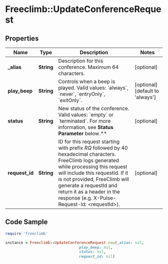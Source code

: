 # Freeclimb::UpdateConferenceRequest

## Properties

Name | Type | Description | Notes
------------ | ------------- | ------------- | -------------
**_alias** | **String** | Description for this conference. Maximum 64 characters. | [optional] 
**play_beep** | **String** | Controls when a beep is played. Valid values: &#x60;always&#x60;, &#x60;never&#x60;, &#x60;entryOnly&#x60;, &#x60;exitOnly&#x60;. | [optional] [default to &#39;always&#39;]
**status** | **String** | New status of the conference. Valid values: &#x60;empty&#x60; or &#x60;terminated&#x60;. For more information, see **Status Parameter** below.** | [optional] 
**request_id** | **String** | ID for this request starting with prefix *RQ* followed by 40 hexadecimal characters. FreeClimb logs generated while processing this request will include this requestId. If it is not provided, FreeClimb will generate a requestId and return it as a header in the response (e.g. X-Pulse-Request-Id: &lt;requestId&gt;). | [optional] 

## Code Sample

```ruby
require 'freeclimb'

instance = Freeclimb::UpdateConferenceRequest.new(_alias: nil,
                                 play_beep: nil,
                                 status: nil,
                                 request_id: nil)
```


